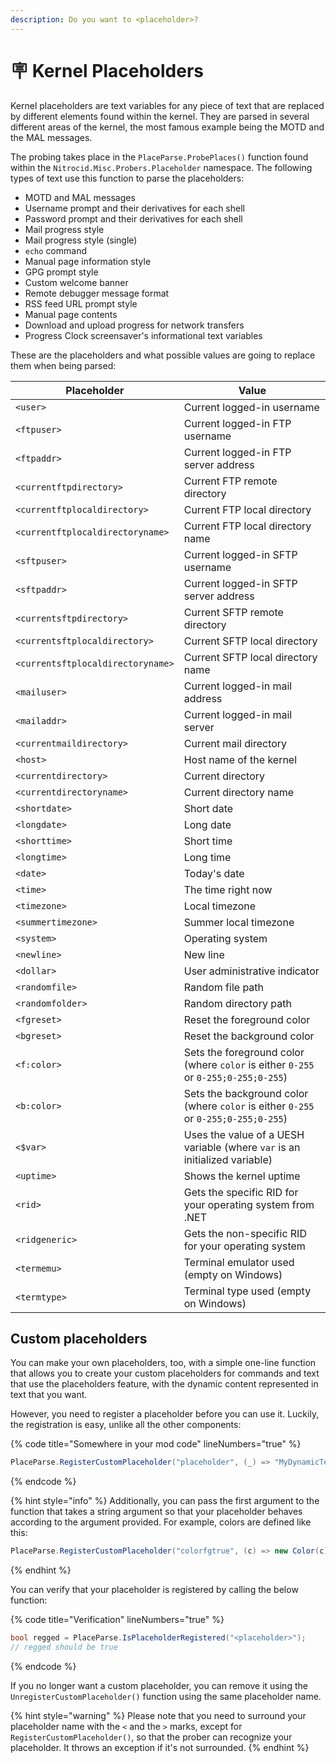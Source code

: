 ```yaml
---
description: Do you want to <placeholder>?
---
```


# 🪧 Kernel Placeholders

Kernel placeholders are text variables for any piece of text that are replaced by different elements found within the kernel. They are parsed in several different areas of the kernel, the most famous example being the MOTD and the MAL messages.

The probing takes place in the `PlaceParse.ProbePlaces()` function found within the `Nitrocid.Misc.Probers.Placeholder` namespace. The following types of text use this function to parse the placeholders:

* MOTD and MAL messages
* Username prompt and their derivatives for each shell
* Password prompt and their derivatives for each shell
* Mail progress style
* Mail progress style (single)
* `echo` command
* Manual page information style
* GPG prompt style
* Custom welcome banner
* Remote debugger message format
* RSS feed URL prompt style
* Manual page contents
* Download and upload progress for network transfers
* Progress Clock screensaver's informational text variables

These are the placeholders and what possible values are going to replace them when being parsed:

| Placeholder                       | Value                                                                              |
| --------------------------------- | ---------------------------------------------------------------------------------- |
| `<user>`                          | Current logged-in username                                                         |
| `<ftpuser>`                       | Current logged-in FTP username                                                     |
| `<ftpaddr>`                       | Current logged-in FTP server address                                               |
| `<currentftpdirectory>`           | Current FTP remote directory                                                       |
| `<currentftplocaldirectory>`      | Current FTP local directory                                                        |
| `<currentftplocaldirectoryname>`  | Current FTP local directory name                                                   |
| `<sftpuser>`                      | Current logged-in SFTP username                                                    |
| `<sftpaddr>`                      | Current logged-in SFTP server address                                              |
| `<currentsftpdirectory>`          | Current SFTP remote directory                                                      |
| `<currentsftplocaldirectory>`     | Current SFTP local directory                                                       |
| `<currentsftplocaldirectoryname>` | Current SFTP local directory name                                                  |
| `<mailuser>`                      | Current logged-in mail address                                                     |
| `<mailaddr>`                      | Current logged-in mail server                                                      |
| `<currentmaildirectory>`          | Current mail directory                                                             |
| `<host>`                          | Host name of the kernel                                                            |
| `<currentdirectory>`              | Current directory                                                                  |
| `<currentdirectoryname>`          | Current directory name                                                             |
| `<shortdate>`                     | Short date                                                                         |
| `<longdate>`                      | Long date                                                                          |
| `<shorttime>`                     | Short time                                                                         |
| `<longtime>`                      | Long time                                                                          |
| `<date>`                          | Today's date                                                                       |
| `<time>`                          | The time right now                                                                 |
| `<timezone>`                      | Local timezone                                                                     |
| `<summertimezone>`                | Summer local timezone                                                              |
| `<system>`                        | Operating system                                                                   |
| `<newline>`                       | New line                                                                           |
| `<dollar>`                        | User administrative indicator                                                      |
| `<randomfile>`                    | Random file path                                                                   |
| `<randomfolder>`                  | Random directory path                                                              |
| `<fgreset>`                       | Reset the foreground color                                                         |
| `<bgreset>`                       | Reset the background color                                                         |
| `<f:color>`                       | Sets the foreground color (where `color` is either `0-255` or `0-255;0-255;0-255`) |
| `<b:color>`                       | Sets the background color (where `color` is either `0-255` or `0-255;0-255;0-255`) |
| `<$var>`                          | Uses the value of a UESH variable (where `var` is an initialized variable)         |
| `<uptime>`                        | Shows the kernel uptime                                                            |
| `<rid>`                           | Gets the specific RID for your operating system from .NET                          |
| `<ridgeneric>`                    | Gets the non-specific RID for your operating system                                |
| `<termemu>`                       | Terminal emulator used (empty on Windows)                                          |
| `<termtype>`                      | Terminal type used (empty on Windows)                                              |

## Custom placeholders

You can make your own placeholders, too, with a simple one-line function that allows you to create your custom placeholders for commands and text that use the placeholders feature, with the dynamic content represented in text that you want.

However, you need to register a placeholder before you can use it. Luckily, the registration is easy, unlike all the other components:

{% code title="Somewhere in your mod code" lineNumbers="true" %}
```csharp
PlaceParse.RegisterCustomPlaceholder("placeholder", (_) => "MyDynamicText");
```
{% endcode %}

{% hint style="info" %}
Additionally, you can pass the first argument to the function that takes a string argument so that your placeholder behaves according to the argument provided. For example, colors are defined like this:

```csharp
PlaceParse.RegisterCustomPlaceholder("colorfgtrue", (c) => new Color(c).VTSequenceForegroundTrueColor);
```
{% endhint %}

You can verify that your placeholder is registered by calling the below function:

{% code title="Verification" lineNumbers="true" %}
```csharp
bool regged = PlaceParse.IsPlaceholderRegistered("<placeholder>");
// regged should be true
```
{% endcode %}

If you no longer want a custom placeholder, you can remove it using the `UnregisterCustomPlaceholder()` function using the same placeholder name.

{% hint style="warning" %}
Please note that you need to surround your placeholder name with the `<` and the `>` marks, except for `RegisterCustomPlaceholder()`, so that the prober can recognize your placeholder. It throws an exception if it's not surrounded.
{% endhint %}
